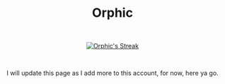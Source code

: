 <h1 align="center">Orphic</h1>
  <br/>

<p align="center">
  <a href="https://github.com/OrphicTheLegacy/">
    <img title="git.io/streak-stats" alt="Orphic's Streak" src="http://github-readme-streak-stats.herokuapp.com?user=OrphicTheLegacy&theme=onedark"/>
  </a>
</p>

<br/>

<p align="center">
  I will update this page as I add more to this account, for now, here ya go.
</p>
